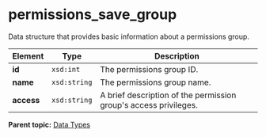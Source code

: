 # permissions_save_group

Data structure that provides basic information about a permissions group.

|Element|Type|Description|
|-------|----|-----------|
|**id** |`xsd:int` | The permissions group ID. |
|**name** |`xsd:string` | The permissions group name. |
|**access** |`xsd:string` | A brief description of the permission group's access privileges. |

**Parent topic:** [Data Types](../data_types/c_datatypes.md)

